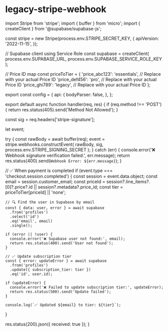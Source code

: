 # legacy-stripe-webhook
import Stripe from 'stripe';
import { buffer } from 'micro';
import { createClient } from '@supabase/supabase-js';

const stripe = new Stripe(process.env.STRIPE_SECRET_KEY, {
  apiVersion: '2022-11-15',
});

// Supabase client using Service Role
const supabase = createClient(
  process.env.SUPABASE_URL,
  process.env.SUPABASE_SERVICE_ROLE_KEY
);

// Price ID map
const priceToTier = {
  'price_abc123': 'essentials', // Replace with your actual Price ID
  'price_def456': 'pro',        // Replace with your actual Price ID
  'price_ghi789': 'legacy',     // Replace with your actual Price ID
};

export const config = {
  api: {
    bodyParser: false,
  },
};

export default async function handler(req, res) {
  if (req.method !== 'POST') {
    return res.status(405).send('Method Not Allowed');
  }

  const sig = req.headers['stripe-signature'];

  let event;

  try {
    const rawBody = await buffer(req);
    event = stripe.webhooks.constructEvent(
      rawBody,
      sig,
      process.env.STRIPE_SIGNING_SECRET
    );
  } catch (err) {
    console.error('❌ Webhook signature verification failed:', err.message);
    return res.status(400).send(`Webhook Error: ${err.message}`);
  }

  // ✅ When payment is completed
  if (event.type === 'checkout.session.completed') {
    const session = event.data.object;
    const email = session.customer_email;
    const priceId = session?.line_items?.[0]?.price?.id || session?.metadata?.price_id;
    const tier = priceToTier[priceId] || 'none';

    // 🔍 Find the user in Supabase by email
    const { data: user, error } = await supabase
      .from('profiles')
      .select('id')
      .eq('email', email)
      .single();

    if (error || !user) {
      console.error('❌ Supabase user not found:', email);
      return res.status(400).send('User not found');
    }

    // ✅ Update subscription tier
    const { error: updateError } = await supabase
      .from('profiles')
      .update({ subscription_tier: tier })
      .eq('id', user.id);

    if (updateError) {
      console.error('❌ Failed to update subscription tier:', updateError);
      return res.status(500).send('Update failed');
    }

    console.log(`✅ Updated ${email} to tier: ${tier}`);
  }

  res.status(200).json({ received: true });
}
